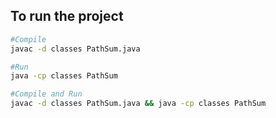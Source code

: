 
## To run the project
```bash
#Compile
javac -d classes PathSum.java

#Run
java -cp classes PathSum

#Compile and Run
javac -d classes PathSum.java && java -cp classes PathSum
```
